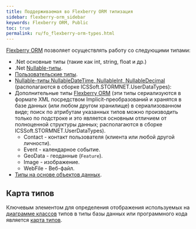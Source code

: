 ```yaml
---
title: Поддерживаемая во Flexberry ORM типизация
sidebar: flexberry-orm_sidebar
keywords: Flexberry ORM, Public
toc: true
permalink: ru/fo_flexberry-orm-types.html
---
```


[Flexberry ORM](fo_flexberry-o-r-m.html) позволяет осуществлять работу со следующими типами:

* .Net основные типы (такие как int, string, float и др.)
* .Net [Nullable-типы](fd_nullable-types.html).
* [Пользовательские типы](fo_convert-type-property-object-data-to-type-storage.html).
* [Nullable-типы NullableDateTime, NullableInt, NullableDecimal](fd_nullable-types.html) (располагаются в сборке ICSSoft.STORMNET.UserDataTypes):
* Дополнительные типы [Flexberry ORM](fo_flexberry-o-r-m.html) (эти типы сериализуются в формате XML посредством Implicit-преобразований и хранятся в базе данных (или любом другом хранилище) в сериализованном виде; поиск по атрибутам указанных типов можно производить только по подстроке и это является основным отличием от полноценной структуры данных; располагаются в сборке ICSSoft.STORMNET.UserDataTypes).
    * Contact - контакт пользователя (клиента или любой другой личности).
    * Event - календарное событие.
    * GeoData - геоданные (`Feature`).
    * Image - изображение.
    * WebFile - Веб-файл.
* [Типы на основе объектов данных](fo_dataobject-as-attribute-type.html).

## Карта типов

Ключевым элементом для определения отображения используемых на [диаграмме классов](fd_class-diagram.html) типов в типы базы данных или программного кода является [карта типов](fd_types-map.html).
